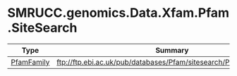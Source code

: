 ﻿
# SMRUCC.genomics.Data.Xfam.Pfam.SiteSearch

|Type|Summary|
|----|-------|
|[PfamFamily](./PfamFamily.md)|ftp://ftp.ebi.ac.uk/pub/databases/Pfam/sitesearch/PfamFamily.xml.gz|

